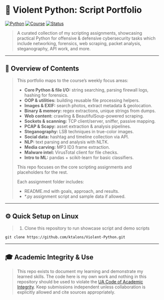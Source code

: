 # 🐍 Violent Python: Script Portfolio

[![Python](https://img.shields.io/badge/Python-3.11+-blue)](#)
[![Course](https://img.shields.io/badge/Course-CYBV%20473-%23CC0033)](#)
[![Status](https://img.shields.io/badge/Status-Active-green)](#)

> A curated collection of my scripting assignments, showcasing practical Python for offensive & defensive cybersecurity tasks which include networking, forensics, web scraping, packet analysis, steganography, API work, and more.

---

## 📂 Overview of Contents

> This portfolio maps to the course’s weekly focus areas:
>   - **Core Python & file I/O:** string searching, parsing firewall logs, hashing for forensics.
>   - **OOP & utilities:** building reusable file processing helpers.
>   - **Images & EXIF:** search photos, extract metadata & geolocation.
>   - **Binary & memory:** regex extractions, unique strings from dumps.
>   - **Web content:** crawling & BeautifulSoup-powered scraping.
>   - **Sockets & scanning:** TCP client/server, sniffer, passive mapping.
>   - **PCAP & Scapy:** asset extraction & analysis pipelines.
>   - **Steganography:** LSB techniques in true-color images.
>   - **Social data:** hashtag and timeline collection via API.
>   - **NLP:** text parsing and analysis with NLTK.
>   - **Media carving:** MP3 ID3 frame extraction.
>   - **Malware intel:** VirusTotal client for file checks.
>   - **Intro to ML:** pandas + scikit-learn for basic classifiers.
> 
> This repo focuses on the core scripting assignments and placeholders for the rest.
>
> Each assignment folder includes:
> - README.md with goals, approach, and results.
> - *.py assignment script and sample data if allowed.
---

## ⚙️ Quick Setup on Linux
> 1. Clone this repository to run showcase script and demo scripts
```
git clone https://github.com/ktalons/Violent-Python.git
```
---

## 🎓 Academic Integrity & Use
> This repo exists to document my learning and demonstrate my learned skills. The code here is my own work and nothing in this repository should be used to violate the [UA Code of Academic Integrity](https://deanofstudents.arizona.edu/policies/code-academic-integrity). Keep submissions independent unless collaboration is explicitly allowed and cite sources appropriately.

